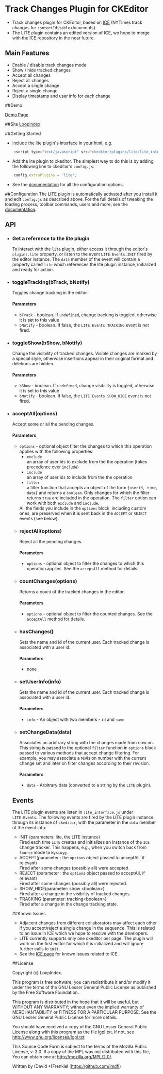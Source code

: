 # Track Changes Plugin for CKEditor

* Track changes plugin for CKEditor, based on <a href="https://github.com/NYTimes/ice" target="_blank">ICE</a> (NYTimes track changes for <code>contentEditable</code> documents). 
* The LITE plugin contains an edited version of ICE, we hope to merge with the ICE repository in the near future.

## Main Features

- Enable / disable track changes mode
- Show / hide tracked changes
- Accept all changes
- Reject all changes
- Accept a single change
- Reject a single change 
- Display timestamp and user info for each change

##Demo

[Demo Page](http://www.loopindex.com/lite/demo)

##Site
[LoopIndex](http://www.loopindex.com/lite)

##Getting Started
- Include the lite plugin's interface in your html, e.g.
```javascript
	<script type="text/javascript" src="ckeditor/plugins/lite/lite_interface.js"></script>
```

- Add the lite plugin to ckeditor. The simplest way to do this is by adding the following line to ckeditor's <code>config.js</code>:
```javascript
	config.extraPlugins = 'lite';
```
- See the <a href="http://www.loopindex.com/lite/docs/" target="_blank">documentation</a> for all the configuration options.

##Configuration
The LITE plugin is automatically activated after you install it and edit <code>config.js</code> as described above. For the full details of tweaking the loading process, toolbar commands, users and more, see the <a href="http://www.loopindex.com/lite/docs/" target="_blank">documentation</a>.

## API
<ul>
<li><h3>Get a reference to the lite plugin</h3>
To interact with the <code>lite</code> plugin, either access it through the editor's <code>plugins.lite</code> property, or listen to the event <code>LITE.Events.INIT</code> fired by the editor instance. The <code>data</code> member of the event will
contain a property called <code>lite</code> which references the lite plugin instance, initialized and ready for action.
<li><h3>toggleTracking(bTrack, bNotify)</h3>
Toggles change tracking in the editor. 
<h4>Parameters</h4>
<ul>
<li><code>bTrack</code> - boolean. If <code>undefined</code>, change tracking is toggled, otherwise it is set to this value
<li><code>bNotify</code> - boolean. If false, the <code>LITE.Events.TRACKING</code> event is not fired.
</ul>
<li><h3>toggleShow(bShow, bNotify)</h3>
Change the visibility of tracked changes. Visible changes are marked by a special style, otherwise insertions appear in their original format and deletions are hidden.
<h4>Parameters</h4>
<ul>
<li><code>bShow</code> - boolean. If <code>undefined</code>, change visibility is toggled, otherwise it is set to this value
<li><code>bNotify</code> - boolean. If false, the <code>LITE.Events.SHOW_HIDE</code> event is not fired.
</ul>

<li><h3>acceptAll(options)</h3>
Accept some or all the pending changes.
<h4>Parameters</h4>
<ul>
<li><code>options</code> - optional object filter the changes to which this operation applies with the following properties:
<ul><li><code>exclude</code><div>an array of user ids to exclude from the the operation (takes precedence over <code>include</code>)</div>
<li><code>include</code><div>an array of user ids to include from the the operation</div>
<li><code>filter</code><div>a filter function that accepts an object of the form <code>{userid, time, data}</code> and returns a <code>boolean</code>. Only changes for which the filter returns <code>true</code> are included in the operation. The <code>filter</code> option can work with both <code>exclude</code> and <code>include</code>.</div>
</ul>
All the fields you include in the <code>options</code> block, including custom ones, are preserved when it is sent back in the <code>ACCEPT</code> or <code>REJECT</code> events (see below).
<li><h3>rejectAll(options)</h3>
Reject all the pending changes.
<h4>Parameters</h4>
<ul>
<li><code>options</code> - optional object to filter the changes to which this operation applies. See the <code>acceptAll</code> method for details.
</ul>

<li><h3>countChanges(options)</h3>
Returns a count of the tracked changes in the editor.
<h4>Parameters</h4>
<ul>
<li><code>options</code> - optional object to filter the counted changes. See the <code>acceptAll</code> method for details.
</ul>

<li><h3>hasChanges()</h3>
Sets the name and id of the current user. Each tracked change is associated with a user id. 
<h4>Parameters</h4>
<ul>
<li>none
</ul>

<li><h3>setUserInfo(info)</h3>
Sets the name and id of the current user. Each tracked change is associated with a user id. 
<h4>Parameters</h4>
<ul>
<li><code>info</code> - An object with two members - <code>id</code> and <code>name</code>
</ul>

<li><h3>setChangeData(data)</h3>
Associates an arbitrary string with the changes made from now on. This string is passed to the optional <code>filter</code> function in <code>options</code> block passed to various methods that accept change filtering. For example, you may associate a revision number with the current change set and later on filter changes according to their revision.
<h4>Parameters</h4>
<ul>
<li><code>data</code> - Arbitrary data (converted to a string by the <code>LITE</code> plugin).
</ul>



</ul>

## Events
The LITE plugin events are listen in <code>lite_interface.js</code> under <code>LITE.Events</code>. The following events are fired by the LITE plugin instance through its instance of <code>ckeditor</code>, with the parameter in the <code>data</code> member of the event info:
<ul>
<li>INIT (parameters: lite, the LITE instance)<div>Fired each time <code>LITE</code> creates and initializes an instance of the <code>ICE</code> change tracker. This happens, e.g., when you switch back from <code>Source</code> mode to <code>Wysiwyg</code>.</div>
<li>ACCEPT(parameter : the <code>options</code> object passed to acceptAll, if relevant)<div>Fired after some changes (possibly all) were accepted.
<li>REJECT (parameter : the <code>options</code> object passed to acceptAll, if relevant)<div>Fired after some changes (possibly all) were rejected. </div>
<li>SHOW_HIDE(parameter: show &lt;boolean&gt;)
<div>Fired after a change in the visibility of tracked changes.</div>
<li>TRACKING (parameter: tracking&lt;boolean&gt;)
<div>Fired after a change in the change tracking state.</div>

</ul>


##Known Issues
* Adjacent changes from different collaborators may affect each other if you accept/reject a single change in the sequence. This is related to an issue in ICE which we hope to resolve with the developers.
* LITE currently supports only one ckeditor per page. The plugin will work on the first editor for which it is initialized and will ignore further calls to <code>init</code>.
* See the <a href="https://github.com/NYTimes/ice/blob/master/README.md" target="_blank">ICE page</a> for known issues related to ICE.

##License

Copyright (c) LoopIndex.

This program is free software; you can redistribute it and/or modify it under the terms of the GNU Lesser General Public License as published by the Free Software Foundation.

This program is distributed in the hope that it will be useful, but WITHOUT ANY WARRANTY; without even the implied warranty of MERCHANTABILITY or FITNESS FOR A PARTICULAR PURPOSE. See the GNU Lesser General Public License for more details.

You should have received a copy of the GNU Lesser General Public License along with this program as the file lgpl.txt. If not, see <http://www.gnu.org/licenses/lgpl.txt>

This Source Code Form is subject to the terms of the Mozilla Public License, v. 2.0. If a copy of the MPL was not distributed with this file, You can obtain one at http://mozilla.org/MPL/2.0/.

Written by (David *)Frenkiel (https://github.com/imdfl)

